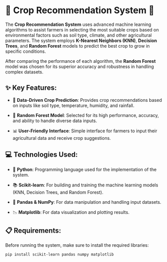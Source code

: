 # 🌾 Crop Recommendation System 🌾

The **Crop Recommendation System** uses advanced machine learning algorithms to assist farmers in selecting the most suitable crops based on environmental factors such as soil type, climate, and other agricultural parameters. The system employs **K-Nearest Neighbors (KNN)**, **Decision Trees**, and **Random Forest** models to predict the best crop to grow in specific conditions. 

After comparing the performance of each algorithm, the **Random Forest** model was chosen for its superior accuracy and robustness in handling complex datasets.

## ✨ Key Features:

- 🌱 **Data-Driven Crop Prediction**: Provides crop recommendations based on inputs like soil type, temperature, humidity, and rainfall.
  
- 🌳 **Random Forest Model**: Selected for its high performance, accuracy, and ability to handle diverse data inputs.

- 📊 **User-Friendly Interface**: Simple interface for farmers to input their agricultural data and receive crop suggestions.

## 💻 Technologies Used:

- 🐍 **Python**: Programming language used for the implementation of the system.
  
- 📚 **Scikit-learn**: For building and training the machine learning models (KNN, Decision Trees, and Random Forest).

- 🔢 **Pandas & NumPy**: For data manipulation and handling input datasets.

- 📉 **Matplotlib**: For data visualization and plotting results.

## 📋 Requirements:

Before running the system, make sure to install the required libraries:

```bash
pip install scikit-learn pandas numpy matplotlib
